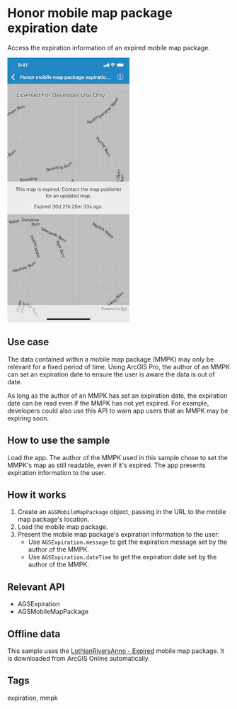 # Honor mobile map package expiration date

Access the expiration information of an expired mobile map package.

![Image of honor mobile map package expiration date](honor-mobile-map-package-expiration-date.png)

## Use case

The data contained within a mobile map package (MMPK) may only be relevant for a fixed period of time. Using ArcGIS Pro, the author of an MMPK can set an expiration date to ensure the user is aware the data is out of date.

As long as the author of an MMPK has set an expiration date, the expiration date can be read even if the MMPK has not yet expired. For example, developers could also use this API to warn app users that an MMPK may be expiring soon.

## How to use the sample

Load the app. The author of the MMPK used in this sample chose to set the MMPK's map as still readable, even if it's expired. The app presents expiration information to the user.

## How it works

1. Create an `AGSMobileMapPackage` object, passing in the URL to the mobile map package's location.
2. Load the mobile map package.
3. Present the mobile map package's expiration information to the user:
    * Use `AGSExpiration.message` to get the expiration message set by the author of the MMPK.
    * Use `AGSExpiration.dateTime` to get the expiration date set by the author of the MMPK.

## Relevant API

* AGSExpiration
* AGSMobileMapPackage

## Offline data

This sample uses the [LothianRiversAnno - Expired](https://arcgisruntime.maps.arcgis.com/home/item.html?id=174150279af74a2ba6f8b87a567f480b) mobile map package. It is downloaded from ArcGIS Online automatically.

## Tags

expiration, mmpk
